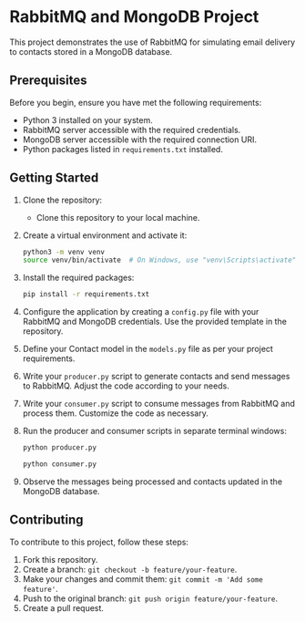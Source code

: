 
# RabbitMQ and MongoDB Project

This project demonstrates the use of RabbitMQ for simulating email delivery to contacts stored in a MongoDB database.

## Prerequisites

Before you begin, ensure you have met the following requirements:

- Python 3 installed on your system.
- RabbitMQ server accessible with the required credentials.
- MongoDB server accessible with the required connection URI.
- Python packages listed in `requirements.txt` installed.

## Getting Started

1. Clone the repository:

   - Clone this repository to your local machine.

2. Create a virtual environment and activate it:

   ```bash
   python3 -m venv venv
   source venv/bin/activate  # On Windows, use "venv\Scripts\activate"
   ```

3. Install the required packages:

   ```bash
   pip install -r requirements.txt
   ```

4. Configure the application by creating a `config.py` file with your RabbitMQ and MongoDB credentials. Use the provided template in the repository.

5. Define your Contact model in the `models.py` file as per your project requirements.

6. Write your `producer.py` script to generate contacts and send messages to RabbitMQ. Adjust the code according to your needs.

7. Write your `consumer.py` script to consume messages from RabbitMQ and process them. Customize the code as necessary.

8. Run the producer and consumer scripts in separate terminal windows:

   ```bash
   python producer.py
   ```

   ```bash
   python consumer.py
   ```

9. Observe the messages being processed and contacts updated in the MongoDB database.

## Contributing

To contribute to this project, follow these steps:

1. Fork this repository.
2. Create a branch: `git checkout -b feature/your-feature`.
3. Make your changes and commit them: `git commit -m 'Add some feature'`.
4. Push to the original branch: `git push origin feature/your-feature`.
5. Create a pull request.
